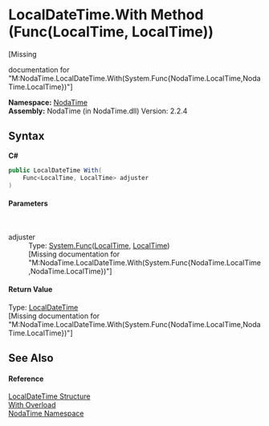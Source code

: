 # LocalDateTime.With Method (Func(LocalTime, LocalTime))
 

\[Missing <summary> documentation for "M:NodaTime.LocalDateTime.With(System.Func{NodaTime.LocalTime,NodaTime.LocalTime})"\]

**Namespace:**&nbsp;<a href="N_NodaTime">NodaTime</a><br />**Assembly:**&nbsp;NodaTime (in NodaTime.dll) Version: 2.2.4

## Syntax

**C#**<br />
``` C#
public LocalDateTime With(
	Func<LocalTime, LocalTime> adjuster
)
```


#### Parameters
&nbsp;<dl><dt>adjuster</dt><dd>Type: <a href="http://msdn2.microsoft.com/en-us/library/bb549151" target="_blank">System.Func</a>(<a href="T_NodaTime_LocalTime">LocalTime</a>, <a href="T_NodaTime_LocalTime">LocalTime</a>)<br />\[Missing <param name="adjuster"/> documentation for "M:NodaTime.LocalDateTime.With(System.Func{NodaTime.LocalTime,NodaTime.LocalTime})"\]</dd></dl>

#### Return Value
Type: <a href="T_NodaTime_LocalDateTime">LocalDateTime</a><br />\[Missing <returns> documentation for "M:NodaTime.LocalDateTime.With(System.Func{NodaTime.LocalTime,NodaTime.LocalTime})"\]

## See Also


#### Reference
<a href="T_NodaTime_LocalDateTime">LocalDateTime Structure</a><br /><a href="Overload_NodaTime_LocalDateTime_With">With Overload</a><br /><a href="N_NodaTime">NodaTime Namespace</a><br />
